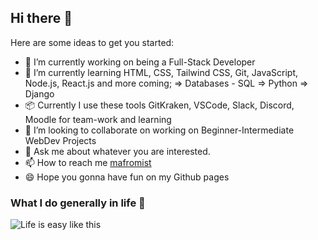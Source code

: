 ## Hi there 👋

Here are some ideas to get you started:

- 🔭 I’m currently working on being a Full-Stack Developer
- 🌱 I’m currently learning HTML, CSS, Tailwind CSS, Git, JavaScript, Node.js, React.js and more coming;
    => Databases - SQL
    => Python
    => Django
- :package: Currently I use these tools GitKraken, VSCode, Slack, Discord, Moodle for team-work and learning 
- 👯 I’m looking to collaborate on working on Beginner-Intermediate WebDev Projects
- 💬 Ask me about whatever you are interested.
- 📫 How to reach me [mafromist](https://twitter.com/mafromist)
- 😄 Hope you gonna have fun on my Github pages

### What I do generally in life :pill:

![Life is easy like this](https://media.giphy.com/media/4hnQDVKVARZ6w/giphy.gif)
